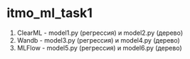 # itmo_ml_task1

1. ClearML - model1.py (регрессия) и model2.py (дерево)
2. Wandb - model3.py (регрессия) и model4.py (дерево)
3. MLFlow - model5.py (регрессия) и model6.py (дерево)

